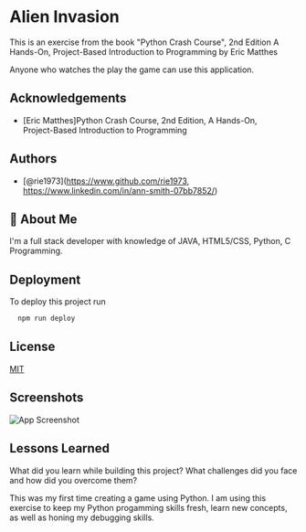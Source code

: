 
# Alien Invasion

This is an exercise from the book "Python Crash Course", 2nd Edition
A Hands-On, Project-Based Introduction to Programming
by Eric Matthes

Anyone who watches the play the game can use this application. 

## Acknowledgements

 - [Eric Matthes]Python Crash Course, 2nd Edition, A Hands-On,   
                    Project-Based Introduction to Programming

 

## Authors

- [@rie1973](https://www.github.com/rie1973, https://www.linkedin.com/in/ann-smith-07bb7852/)


## 🚀 About Me
I'm a full stack developer with knowledge of JAVA, HTML5/CSS, Python, C Programming. 
## Deployment

To deploy this project run

```bash
  npm run deploy
```


## License

[MIT](https://choosealicense.com/licenses/mit/)


## Screenshots

![App Screenshot](https://via.placeholder.com/468x300?text=App+Screenshot+Here)


## Lessons Learned

What did you learn while building this project? What challenges did you face and how did you overcome them?

This was my first time creating a game using Python. I am using this exercise to keep my Python progamming skills fresh, learn new concepts, as well as honing my debugging skills. 

